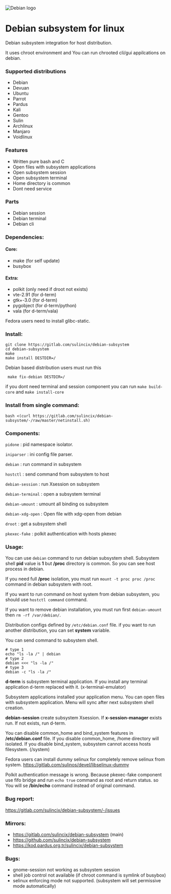 ![Debian logo](https://gitlab.com/sulincix/debian-subsystem/-/raw/master/core/debian.svg)
# Debian subsystem for linux
Debian subsystem integration for host distribution.

It uses chroot environment and You can run chrooted cli/gui appilcations on debian.

### Supported distributions
* Debian
* Devuan
* Ubuntu
* Parrot
* Pardus
* Kali
* Gentoo
* Sulin
* Archlinux
* Manjaro
* Voidlinux

### Features
* Written pure bash and C
* Open files with subsystem applications
* Open subsystem session
* Open subsystem terminal
* Home directory is common
* Dont need service

### Parts
* Debian session
* Debian terminal
* Debian cli

### Dependencies:
#### Core:
* make (for self update)
* busybox
#### Extra:
* polkit (only need if droot not exists)
* vte-2.91 (for d-term)
* gtk+-3.0 (for d-term)
* pygobject (for d-term/python)
* vala (for d-term/vala)

Fedora users need to install glibc-static.
### Install:
```shell
git clone https://gitlab.com/sulincix/debian-subsystem
cd debian-subsystem
make
make install DESTDIR=/
```
Debian based distribution users must run this
```
 make fix-debian DESTDIR=/
```

if you dont need terminal and session component you can run `make build-core` and `make install-core`


### Install from single command:
`bash <(curl https://gitlab.com/sulincix/debian-subsystem/-/raw/master/netinstall.sh)`

### Components:
`pidone`           : pid namespace isolator.

`iniparser`        : ini config file parser.

`debian`           : run command in subsystem

`hostctl`          : send command from subsystem to host

`debian-session`   : run Xsession on subsystem

`debian-terminal`  : open a subsystem terminal

`debian-umount`    : umount all binding os subsystem

`debian-xdg-open`  : Open file with xdg-open from debian

`droot`            : get a subsystem shell

`pkexec-fake`      : polkit authentication with hosts pkexec

### Usage:
You can use `debian` command to run debian subsystem shell. Subsystem shell **pid** value is **1** but **/proc** directory is common. So you can see host process in debian.

If you need full **/proc** isolation, you must run `mount -t proc proc /proc` command in debian subsystem with root.

If you want to run command on host system from debian subsystem, you should use `hostctl command` command.


If you want to remove debian installation, you must run first `debian-umount` then `rm -rf /var/debian/`.

Distribution configs defined by `/etc/debian.conf` file. if you want to run another distribution, you can set **system** variable.

You can send command to subsystem shell. 

```
# type 1
echo "ls -la /" | debian
# type 2
debian <<< "ls -la /"
# type 3
debian -c "ls -la /"
```

**d-term** is subsystem terminal application. If you install any terminal application d-term replaced with it. (x-terminal-emulator)

Subsystem applications installed your application menu. You can open files with subsystem application. Menu will sync after next subsystem shell creation.

**debian-session** create subsystem Xsession. If **x-session-manager** exists run. If not exists, run d-term.

You can disable common_home and bind_system features in **/etc/debian.conf** file. If you disable common_home, /home directory will isolated. If you disable bind_system, subsystem cannot access hosts filesystem. (/system)

Fedora users can install dummy selinux for completely remove selinux from system.
https://gitlab.com/sulinos/devel/libselinux-dummy

Polkit authentication message is wrong. Because pkexec-fake component use fifo bridge and run `echo true` command as root and return status. so You will se **/bin/echo** command instead of original command.

### Bug report:
https://gitlab.com/sulincix/debian-subsystem/-/issues

### Mirrors:
* https://gitlab.com/sulincix/debian-subsystem (main)
* https://github.com/sulincix/debian-subsystem
* https://kod.pardus.org.tr/sulincix/debian-subsystem

### Bugs:
* gnome-session not working as subsystem session
* shell job control not available (if chroot command is symlink of busybox)
* selinux enforcing mode not supported. (subsystem will set permissive mode automatically)
